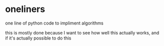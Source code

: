 # oneliners
one line of python code to impliment algorithms

this is mostly done because I want to see how well this actually works, and if it's actually possible to do this
